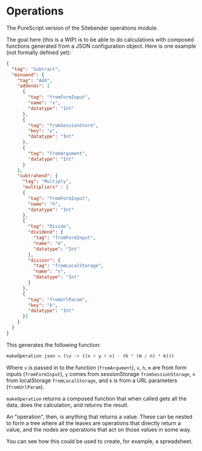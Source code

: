 # Operations

The PureScript version of the Sitebender operations module.

The goal here (this is a WIP) is to be able to do calculations with composed functions generated from a JSON configuration object. Here is one example (not formally defined yet):

```json
{
  "tag": "Subtract",
  "minuend": {
    "tag": "Add",
    "addends": [
      {
        "tag": "fromFormInput",
        "name": "x",
        "datatype": "Int"
      },
      {
        "tag": "fromSessionStore",
        "key": "y",
        "datatype": "Int"
      },
      {
        "tag": "fromArgument",
        "datatype": "Int"
      }
    ],
    "subtrahend": {
      "tag": "Multiply",
      "multipliers" : [
      {
        "tag": "fromFormInput",
        "name": "h",
        "datatype": "Int"
      },
      {
        "tag": "Divide",
        "dividend": {
          "tag": "fromFormInput",
          "name": "m",
          "datatype": "Int"
        },
        "divisor": {
          "tag": "fromLocalStorage",
          "name": "n",
          "datatype": "Int"
        }
      },
      {
        "tag": "fromUrlParam",
        "key": "k",
        "datatype": "Int"
      }]
    }
  }
}
```

This generates the following function:

```purescript
makeOperation json = (\v -> ((x + y + v) - (h * (m / n) * k)))
```

Where `v` is passed in to the function (`fromArgument`), `x`, `h`, `m` are from form inputs (`fromFormInput`), `y` comes from sessionStorage `fromSessionStorage`, `n` from localStorage `fromLocalStorage`, and `k` is from a URL parameters (`fromUrlParam`).

`makeOperation` returns a composed function that when called gets all the data, does the calculation, and returns the result.

An "operation", then, is anything that returns a value. These can be nested to form a tree where all the leaves are operations that directly return a value, and the nodes are operations that act on those values in some way.

You can see how this could be used to create, for example, a spreadsheet.
